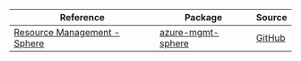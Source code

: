 | Reference | Package | Source |
|---|---|---|
|[Resource Management - Sphere](mgmt-sphere-readme.md)|[azure-mgmt-sphere](https://pypi.org/project/azure-mgmt-sphere)|[GitHub](https://github.com/Azure/azure-sdk-for-python/blob/main/sdk/sphere/azure-mgmt-sphere)|
